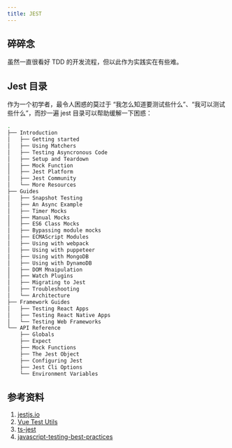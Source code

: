 ```yaml
---
title: JEST
---
```


## 碎碎念

虽然一直很看好 TDD 的开发流程，但以此作为实践实在有些难。



## Jest 目录

作为一个初学者，最令人困惑的莫过于 “我怎么知道要测试些什么”、“我可以测试些什么”，而抄一遍 jest 目录可以帮助缓解一下困惑：

```bash
.
├── Introduction
│   ├── Getting started
│   ├── Using Matchers
│   ├── Testing Asyncronous Code
│   ├── Setup and Teardown
│   ├── Mock Function
│   ├── Jest Platform
│   ├── Jest Community
│   └── More Resources
├── Guides
│   ├── Snapshot Testing
│   ├── An Async Example
│   ├── Timer Mocks
│   ├── Manual Mocks
│   ├── ES6 Class Mocks
│   ├── Bypassing module mocks
│   ├── ECMAScript Modules
│   ├── Using with webpack
│   ├── Using with puppeteer
│   ├── Using with MongoDB
│   ├── Using with DynamoDB
│   ├── DOM Mnaipulation
│   ├── Watch Plugins
│   ├── Migrating to Jest
│   ├── Troubleshooting
│   └── Architecture
├── Framework Guides
│   ├── Testing React Apps
│   ├── Testing React Native Apps
│   └── Testing Web Frameworks
└── API Reference
    ├── Globals
    ├── Expect
    ├── Mock Functions
    ├── The Jest Object
    ├── Configuring Jest
    ├── Jest Cli Options
    └── Environment Variables
```




## 参考资料

1. [jestjs.io](https://jestjs.io/)
2. [Vue Test Utils](https://vue-test-utils.vuejs.org/zh/)
3. [ts-jest](https://kulshekhar.github.io/ts-jest/docs/)
4. [javascript-testing-best-practices](https://github.com/goldbergyoni/javascript-testing-best-practices)
